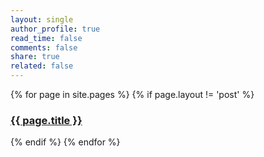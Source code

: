 ```yaml
---
layout: single
author_profile: true
read_time: false
comments: false
share: true
related: false
---
```


<div class="entries-{{ entries_layout }}">
{% for page in site.pages %}
  {% if page.layout != 'post' %}  
    <h3><a href="{{ page.url }}">{{ page.title }}</a></h3>
  {% endif %}
{% endfor %}
</div>

